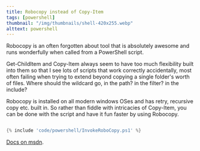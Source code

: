 ```yaml
---
title: Robocopy instead of Copy-Item
tags: [powershell]
thumbnail: "/img/thumbnails/shell-420x255.webp"
alttext: powershell
---
```


Robocopy is an often forgotten about tool that is absolutely awesome and runs wonderfully when called
from a PowerShell script.

Get-ChildItem and Copy-Item always seem to have too much flexibility built into them so that I see lots of
scripts that work correctly accidentally, most often failing when trying to extend beyond copying a single
folder's worth of files. Where should the wildcard go, in the path? in the filter? in the include?

Robocopy is installed on all modern windows OSes and has retry, recursive copy etc. built in. So rather than
fiddle with intricacies of Copy-Item, you can be done with the script and have it fun faster by using Robocopy.

```powershell

{% include 'code/powershell/InvokeRoboCopy.ps1' %}

```
<a href="https://docs.microsoft.com/en-us/windows-server/administration/windows-commands/robocopy">Docs on msdn</a>.
